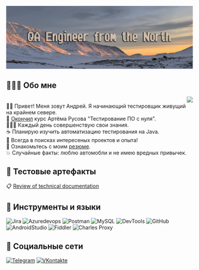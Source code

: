 ![Header](https://github.com/ArliSteel/arlisteel/blob/main/assets/36S9YUODTNk%20копия.png)
## 🧑🏼‍💻 Обо мне
<img align="right" src="https://i.pinimg.com/originals/60/6d/83/606d832d22e2db54a2946e1e83489a77.gif" height="210">

<br> 👋🏻 Привет! Меня зовут Андрей. Я начинающий тестировщик живущий на крайнем севере.
<br> 🎉 [Окончил](https://stepik.org/cert/2394432 "Сертификат") курс Артёма Русова "Тестирование ПО с нуля".
<br> 👨🏻‍🎓 Каждый день совершенствую свои знания.
<br> ☕ Планирую изучить автоматизацию тестирования на Java.
<br> 🔦 Всегда в поисках интересеных проектов и опыта!
<br> 📑 Ознакомьтесь с моим [резюме](https://www.cqf.su/img/in-construct.png).
<br> 💥 Случайные факты: люблю автомобли и не имею вредных привычек.
## 💼 Тестовые артефакты
📋 [Review of technical documentation](https://github.com/ArliSteel/technical_review)
## 🔧 Инструменты  и языки
![Jira](https://img.shields.io/badge/Jira-CFBEAB?style=for-the-badge&logo=Jira&logoColor=1D7AFC)
![Azuredevops](https://img.shields.io/badge/Azuredevops-CFBEAB?style=for-the-badge&logo=Azuredevops&logoColor=0074CF)
![Postman](https://img.shields.io/badge/Postman-CFBEAB?style=for-the-badge&logo=postman&logoColor=F66935)
![MySQL](https://img.shields.io/badge/MySQL-CFBEAB?style=for-the-badge&logo=MySQL&logoColor=010101)
![DevTools](https://img.shields.io/badge/DevTools-CFBEAB?style=for-the-badge&logo=googlechrome&logoColor=3E80EE)
![GitHub](https://img.shields.io/badge/GitHub-CFBEAB?style=for-the-badge&logo=GitHub&logoColor=000000)
![AndroidStudio](https://img.shields.io/badge/AndroidStudio-CFBEAB?style=for-the-badge&logo=Androidstudio&logoColor=81B34D)
![Fiddler](https://img.shields.io/badge/Fiddler-CFBEAB?style=for-the-badge)
![Charles Proxy](https://img.shields.io/badge/Charles_Proxy-CFBEAB?style=for-the-badge)
## 🤝 Социальные сети
[![Telegram](https://img.shields.io/badge/Telegram-CFBEAB?style=for-the-badge&logo=Telegram&logoColor=№2193CD)](https://t.me/iamsupersex)
[![VKontakte](https://img.shields.io/badge/VKontakte-CFBEAB?style=for-the-badge&logo=VK&logoColor=0078FF)](https://vk.com/iamsupersex)